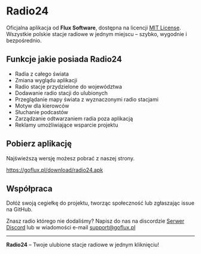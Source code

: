 # Radio24

Oficjalna aplikacja od **Flux Software**, dostępna na licencji [MIT License](LICENSE).  
Wszystkie polskie stacje radiowe w jednym miejscu – szybko, wygodnie i bezpośrednio.

## Funkcje jakie posiada Radio24

- Radia z całego świata
- Zmiana wyglądu aplikacji
- Radio stacje przydzielone do województwa
- Dodawanie radio stacji do ulubionych
- Przeglądanie mapy świata z wyznaczonymi radio stacjami
- Motyw dla kierowców
- Słuchanie podcastów
- Zarządzanie odtwarzaniem radia poza aplikacją
- Reklamy umożliwiające wsparcie projektu

## Pobierz aplikację

Najświeższą wersję możesz pobrać z naszej strony.  

https://goflux.pl/download/radio24.apk

## Współpraca

Dołóż swoją cegiełkę do projektu, tworząc społeczność lub zgłaszając issue na GitHub.

Znasz radio którego nie dodaliśmy? Napisz do nas na discordzie [Serwer Discord](https://discord.gg/hernrd9VWc) lub w wiadomości e-mail [support@goflux.pl](mailto:support@goflux.pl)

----

**Radio24** – Twoje ulubione stacje radiowe w jednym kliknięciu!
